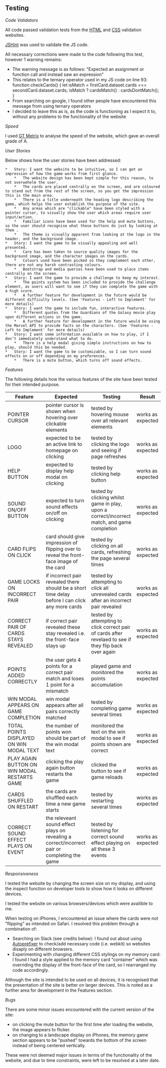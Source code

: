 ## Testing

_Code Validators_

All code passed validation tests from the [HTML](https://validator.w3.org/) and [CSS](https://jigsaw.w3.org/css-validator/) validation websites.

[JSHint](https://jshint.com/) was used to validate the JS code. 

All necessary corrections were made to the code following this test, however 1 warning remains:
 - The warning message is as follows: "Expected an assignment or function call and instead saw an expression"
 - This relates to the ternary operator used in my JS code on line 93:
   function checkCards() { 
        let isMatch = firstCard.dataset.cards === secondCard.dataset.cards;
        isMatch ? cardsMatch() : cardsDontMatch();
    } 
 - From searching on google, I found other people have encountered this message from using ternary operators
 - I decided to leave this as is, as the code is functioning as I expect it to, without any problems to the functionality of the website

_Speed_

I used [GT Metrix](https://gtmetrix.com/) to analyse the speed of the website, which gave an overall grade of A.

_User Stories_

Below shows how the user stories have been addressed:

    *	Story: I want the website to be intuitive, so I can get an impression of how the game works from first glance.
	    *	The website design has been kept simple for this reason, to not overwehelm the user.
	    *	The cards are placed centrally on the screen, and are coloured to stand out from the rest of the screen, so you get the impression this is the main area.
	    *	There is a title underneath the heading logo describing the game, which helps the user establish the purpose of the site.
	    *	Any areas which are "clickable" have been styled with a pointer cursor, to visually show the user which areas require user input/action.
	    *	Familiar icons have been used for the help and mute buttons, so the user should recognise what these buttons do just by looking at them	.
	    * 	The theme is visually apparent from looking at the logo in the header, and the background image.
    *	Story: I want the game to be visually appealing and well presented.
	    *	Care has been taken to source quality images for the background image, and the character images on the cards.
	    *	Colours used have been picked so they complement each other, there are not any harsh contrasting colours.
	    *	Bootstrap and media queries have been used to place items centrally on the screen.
    *	Story: I want the game to provide a challenge to keep my interest.
	    *	The points system has been included to provide the challenge element, as users will want to see if they can complete the game with a high score.
	    *	A further feature for development in the future would be different difficulty levels. (See 'Features - Left to Implement' for more details)
    *	Story: I want the game to include fun, interactive features.
	    *	Different quotes from the Guardians of the Galaxy movie play upon different actions in the game.
	    *	A further feature for development in the future would be using the Marvel API to provide facts on the characters. (See 'Features - Left to Implement' for more details)
    *	Story: I want some information available on how to play, if I don’t immediately understand what to do.
	    *	There is a help modal giving simple instructions on how to play, should this be needed.
    *	Story: I want the game to be customizable, so I can turn sound effects on or off depending on my preferences.
	    *	There is a mute button, which turns off sound effects.

_Features_

The following details how the various features of the site have been tested for their intended purpose.

Feature | Expected | Testing | Result 
------- | -------- | ------- | ------
POINTER CURSOR | pointer cursor is shown when hovering over clickable elements | tested by hovering mouse over all relevant elements | works as expected
LOGO | expected to be an active link to homepage on clicking | tested by clicking the logo and seeing if page refreshes | works as expected
HELP BUTTON | expected to display help modal on clicking | tested by clicking help button | works as expected
SOUND ON/OFF BUTTON | expected to turn sound effects on/off on clicking | tested by clicking whilst game in play, upon a correct/incorrect match, and game completion | works as expected
CARD FLIPS ON CLICK | card should give impression of flipping over to reveal the front-face image of the card | tested by clicking on all cards, refreshing the page several times | works as expected
GAME LOCKS ON INCORRECT PAIR | if incorrect pair revealed there should be a short time delay before I can click any more cards | tested by attempting to click all unrevealed cards after an incorrect pair revealed | works as expected
CORRECT PAIR OF CARDS STAYS REVEALED | if correct pair revealed these stay revealed i.e. the front-face stays up | tested by attempting to click correct pair of cards after revelaed to see if they flip back over again | works as expected
POINTS ADDED CORRECTLY | the user gets 4 points for a correct pair match and loses 1 point for a mismatch | played game and monitored the points accumulation | works as expected
WIN MODAL APPEARS ON GAME COMPLETION | win modal appears after all pairs correctly matched | tested by completing game several times | works as expected
TOTAL POINTS DISPLAYED ON WIN MODAL TEXT | the number of points won should be part of the win modal text | monitored the text on the win modal to see if points shown are correct | works as expected
PLAY AGAIN BUTTON ON WIN MODAL RESTARTS GAME | clicking the play again button restarts the game | clicked the button to see if game reloads | works as expected
CARDS SHUFFLED ON RESTART | the cards are shuffled each time a new game starts | tested by restarting several times | works as expected
CORRECT SOUND EFFECT PLAYS ON EVENT | the releveant sound effect plays on revealing a correct/incorrect pair or completing the game | tested by listening for correct sound effect playing on all these 3 events | works as expected

_Responsiveness_

I tested the website by changing the screen size on my display, and using the inspect function on developer tools to show how it looks on different devices.

I tested the website on various browsers/devices which were availible to me.

When testing on iPhones, I encountered an issue where the cards were not "flipping" as intended on Safari. I resolved this problem through a combination of:
- Searching on Slack (see credits below): I found out about using [Autoprefixer](https://autoprefixer.github.io/) to check/add necessary code (i.e. webkit) so websites disaply on different browsers.
- Experimenting with changing different CSS stylings on my memory card: I found I had a style applied to the memory card "container" which was overriding the display of the front-face of the card, so I rearranged my code accordingly.

Although the site is intended to be used on all devices, it is recognised that the presentation of the site is better on larger devices. This is noted as a further area for development in the Features section.

_Bugs_

There are some minor issues encountered with the current version of the site:
 - on clicking the mute button for the first time afer loading the website, the image appears to flicker.
 - on changing to a landscape display on iPhones, the memory game section appears to be "pushed" towards the bottom of the screen instead of being centered vertically.

These were not deemed major issues in terms of the functionality of the website, and due to time constraints, were left to be resolved at a later date.